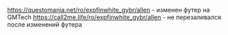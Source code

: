 https://questomania.net/ro/expfinwhite_gybr/allen - изменен футер на GMTech
https://call2me.life/ro/expfinwhite_gybr/allen - не перезаливался после изменений футера